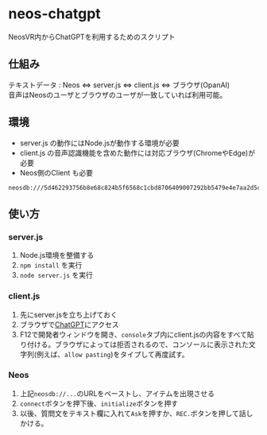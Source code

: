 # neos-chatgpt
NeosVR内からChatGPTを利用するためのスクリプト

## 仕組み
テキストデータ : Neos <=> server.js <=> client.js <=> ブラウザ(OpanAI)  
音声はNeosのユーザとブラウザのユーザが一致していれば利用可能。  


## 環境
- server.js の動作にはNode.jsが動作する環境が必要
- client.js の音声認識機能を含めた動作には対応ブラウザ(ChromeやEdge)が必要
- Neos側のClient も必要

```
neosdb:///5d462293756b8e68c824b5f6568c1cbd8706409007292bb5479e4e7aa2d5c931.7zbson
```

## 使い方
### server.js
1. Node.js環境を整備する
2. `npm install` を実行
3. `node server.js` を実行

### client.js
1. 先にserver.jsを立ち上げておく
2. ブラウザで[ChatGPT](https://chat.openai.com/chat)にアクセス
3. F12で開発者ウィンドウを開き、`console`タブ内にclient.jsの内容をすべて貼り付ける。ブラウザによっては拒否されるので、コンソールに表示された文字列(例えば、`allow pasting`)をタイプして再度試す。

### Neos
1. 上記`neosdb://...`のURLをペーストし、アイテムを出現させる
2. `connect`ボタンを押下後、`initialize`ボタンを押す
3. 以後、質問文をテキスト欄に入れて`Ask`を押すか、`REC.`ボタンを押して話しかける。

